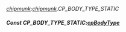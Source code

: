 _[chipmunk](../../modules/chipmunk/chipmunk-module.md):[chipmunk](../../modules/chipmunk/chipmunk-module.md).CP\_BODY\_TYPE\_STATIC_
##### Const CP\_BODY\_TYPE\_STATIC:[cpBodyType](../../modules/chipmunk/chipmunk-cpbodytype.md)
